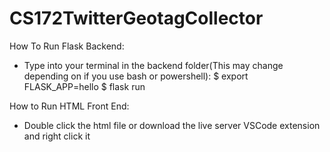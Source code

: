 # CS172TwitterGeotagCollector

How To Run Flask Backend:
* Type into your terminal in the backend folder(This may change depending on if you use bash or powershell):
$ export FLASK_APP=hello
$ flask run

How to Run HTML Front End:
* Double click the html file or download the live server VSCode extension and right click it
